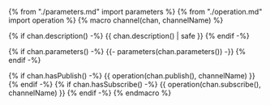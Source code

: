 {% from "./parameters.md" import parameters %}
{% from "./operation.md" import operation %}
{% macro channel(chan, channelName) %}

<a name="channel-{{channelName}}"></a>

{% if chan.description() -%}
{{ chan.description() | safe }}
{% endif -%}

{% if chan.parameters() -%}
{{- parameters(chan.parameters()) -}}
{% endif -%}

{% if chan.hasPublish() -%}
{{ operation(chan.publish(), channelName) }}
{% endif -%}
{% if chan.hasSubscribe() -%}
{{ operation(chan.subscribe(), channelName) }}
{% endif -%}
{% endmacro %}
